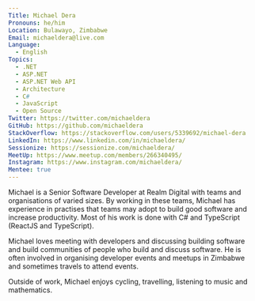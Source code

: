 ```yaml
---
Title: Michael Dera
Pronouns: he/him
Location: Bulawayo, Zimbabwe
Email: michaeldera@live.com
Language:
  - English
Topics:
  - .NET
  - ASP.NET
  - ASP.NET Web API
  - Architecture
  - C#
  - JavaScript
  - Open Source
Twitter: https://twitter.com/michaeldera
GitHub: https://github.com/michaeldera
StackOverflow: https://stackoverflow.com/users/5339692/michael-dera
LinkedIn: https://www.linkedin.com/in/michaeldera/
Sessionize: https://sessionize.com/michaeldera/
MeetUp: https://www.meetup.com/members/266340495/
Instagram: https://www.instagram.com/michaeldera/
Mentee: true
---
```

Michael is a Senior Software Developer at Realm Digital with teams and organisations of varied sizes. By working in these teams, Michael has experience in practises that teams may adopt to build good software and increase productivity. Most of his work is done with C# and TypeScript (ReactJS and TypeScript). 

Michael loves meeting with developers and discussing building software and build communities of people who build and discuss software. He is often involved in organising developer events and meetups in Zimbabwe and sometimes travels to attend events. 

Outside of work, Michael enjoys cycling, travelling, listening to music and mathematics. 
